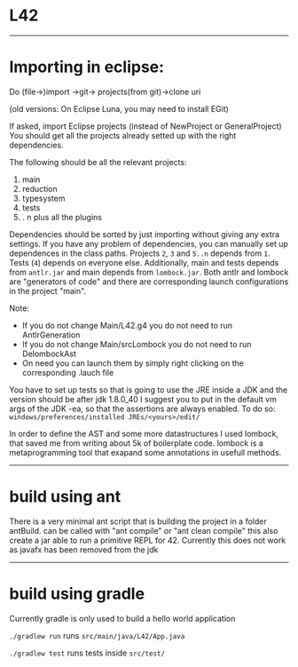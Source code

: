 # L42
-------------------------------
# Importing in eclipse:
Do (file->)import ->git-> projects(from git)->clone uri

(old versions: On Eclipse Luna, you may need to install EGit)

If asked, import Eclipse projects (instead of NewProject or GeneralProject)
You should get all the projects already  setted up with the right dependencies.

The following should be all the relevant projects:
1. main
2. reduction
3. typesystem
4. tests
5. . n plus all the plugins

Dependencies should be sorted by just importing without giving any extra settings.
If you have any problem of dependencies, you can manually set up dependences in the class paths.
Projects `2`, `3` and `5..n` depends from `1`. Tests (`4`) depends on everyone else.
Additionally, main and tests depends from `antlr.jar` and main depends from `lombock.jar`.
Both antlr and lombock are "generators of code" and there are
corresponding launch configurations in the project "main".

Note:
* If you do not change Main/L42.g4 you do not need to run AntlrGeneration
* If you do not change Main/srcLombock you do not need to run DelombockAst
* On need you can launch them by simply right clicking on the corresponding .lauch file

You have to set up tests so that is going to use the 
JRE inside a JDK
and the version should be after jdk 1.8.0_40
I suggest you to put in the default vm args of the JDK -ea, so that the assertions are always enabled.
To do so: `windows/preferences/installed JREs/<yours>/edit/`

In order to define the AST and some more datastructures I used lombock, that
saved me from writing about 5k of boilerplate code.
lombock is a metaprogramming tool that exapand some annotations in usefull methods.

-----------------------------------------

# build using ant
There is a very minimal ant script that is building the project in a folder antBuild.
can be called with "ant compile" or "ant clean compile"
this also create a jar able to run a primitive REPL for 42. 
Currently this does not work as javafx has been removed from the jdk

-----------------------------------------

# build using gradle

Currently gradle is only used to build a hello world application

`./gradlew run` runs `src/main/java/L42/App.java`

`./gradlew test` runs tests inside `src/test/`
